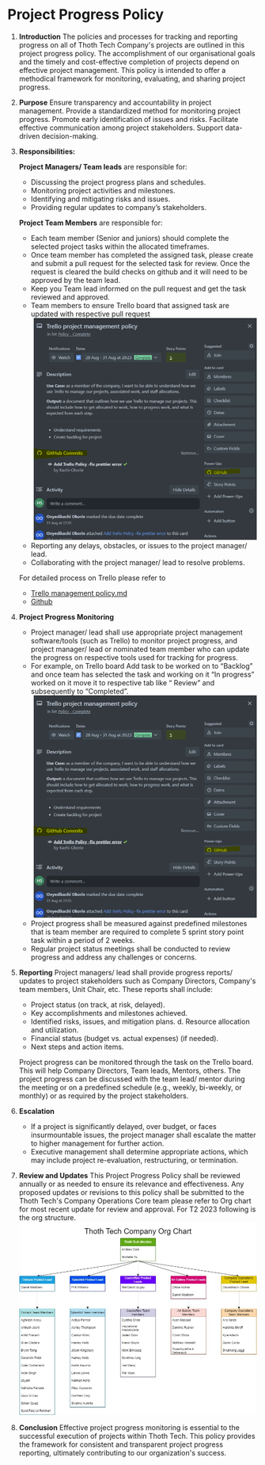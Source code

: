 # Project Progress Policy

1. **Introduction**
    The policies and processes for tracking and reporting progress on all of Thoth
    Tech Company's projects are outlined in this project progress policy. The accomplishment of our
    organisational goals and the timely and cost-effective completion of projects depend on
    effective project management. This policy is intended to offer a methodical framework for
    monitoring, evaluating, and sharing project progress.

2. **Purpose**
    Ensure transparency and accountability in project management. Provide a standardized
    method for monitoring project progress. Promote early identification of issues and risks.
    Facilitate effective communication among project stakeholders. Support data-driven
    decision-making.

3. **Responsibilities:**

    **Project Managers/ Team leads** are responsible for:

    - Discussing the project progress plans and schedules.
    - Monitoring project activities and milestones.
    - Identifying and mitigating risks and issues.
    - Providing regular updates to company’s stakeholders.

    **Project Team Members** are responsible for:

    - Each team member (Senior and juniors) should complete the selected project tasks within the
    allocated timeframes.
    - Once team member has completed the assigned task, please create and submit a pull request for the selected task for review. Once the request is cleared the build checks on github and it will need to be approved by the team lead.
    - Keep you Team lead informed on the pull request and get the task reviewed and approved.
    - Team members to ensure Trello board that assigned task are updated with respective pull request
    ![trello](./images/Trellogitcommit.png)
    - Reporting any delays, obstacles, or issues to the project manager/ lead.
    - Collaborating with the project manager/ lead to resolve problems.

    For detailed process on Trello please refer to
   - [Trello management policy.md](https://github.com/thoth-tech/Company-Operations/blob/main/Company%20Policy/Trello%20Management%20Policy/Associating%20Cards%20with%20GitHub%20Actions.md)
   - [Github](https://github.com/thoth-tech/Company-Operations/blob/main/Company%20Policy/GitHub%20Company%20Policy.md)

5. **Project Progress Monitoring**

    - Project manager/ lead shall use appropriate project management software/tools (such as Trello)
    to monitor project progress, and project manager/ lead or nominated team member who can update the progress on respective tools used for tracking for progress.
    - For example, on Trello board Add task to be worked on to “Backlog” and once team has selected the task and working on it “In progress” worked on it move it to respective tab like “ Review” and subsequently to “Completed”. ![TRELLO](./images/Trellogitcommit.png)
    - Project progress shall be measured against predefined milestones that is team member are required to complete 5 sprint story point task within a period of 2 weeks.
    - Regular project status meetings shall be conducted to review progress and address any challenges or concerns.

6. **Reporting**
    Project managers/ lead shall provide progress reports/ updates to project stakeholders such as Company Directors, Company's team members, Unit Chair, etc. These reports shall include:

    - Project status (on track, at risk, delayed).
    - Key accomplishments and milestones achieved.
    - Identified risks, issues, and mitigation plans. d. Resource allocation and utilization.
    - Financial status (budget vs. actual expenses) (if needed).
    - Next steps and action items.

    Project progress can be monitored through the task on the Trello board. This will help Company Directors, Team leads, Mentors, others. The project progress can be discussed with the team lead/ mentor during the meeting or on a predefined schedule (e.g., weekly, bi-weekly, or monthly) or as required by the project stakeholders.

7. **Escalation**

    - If a project is significantly delayed, over budget, or faces insurmountable issues, the
      project manager shall escalate the matter to higher management for further action.
    - Executive management shall determine appropriate actions, which may include project
      re-evaluation, restructuring, or termination.

8. **Review and Updates**
    This Project Progress Policy shall be reviewed annually or as needed to ensure its relevance and effectiveness. Any proposed updates or revisions to this policy shall be submitted to the Thoth Tech's Company Operations Core team please refer to Org chart for most recent update for review and approval. For T2 2023 following is the org structure.
    ![Org](./images/image1.png)

9. **Conclusion**
    Effective project progress monitoring is essential to the successful execution of projects within Thoth Tech. This policy provides the framework for consistent and transparent
    project progress reporting, ultimately contributing to our organization's success.
